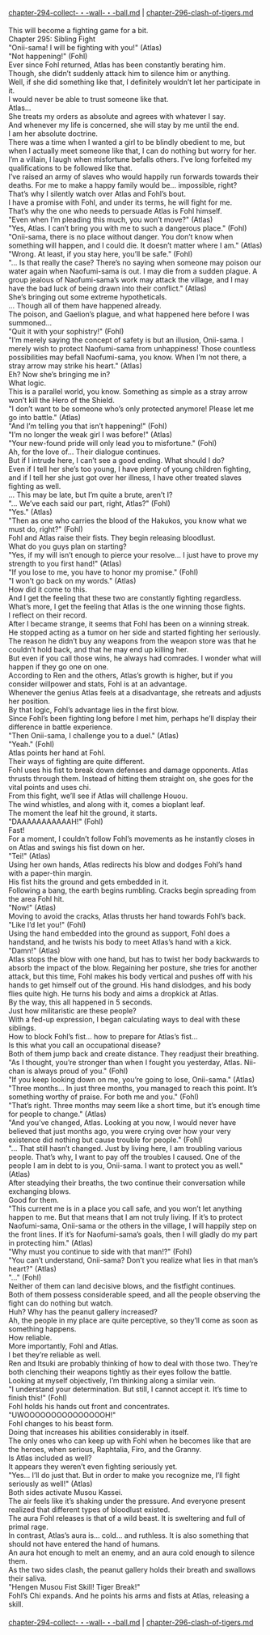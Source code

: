 [chapter-294-collect-・-wall-・-ball.md](./chapter-294-collect-・-wall-・-ball.md) | [chapter-296-clash-of-tigers.md](./chapter-296-clash-of-tigers.md) <br/>
<br/>
This will become a fighting game for a bit.<br/>
Chapter 295: Sibling Fight<br/>
"Onii-sama! I will be fighting with you!" (Atlas)<br/>
"Not happening!" (Fohl)<br/>
Ever since Fohl returned, Atlas has been constantly berating him.<br/>
Though, she didn’t suddenly attack him to silence him or anything.<br/>
Well, if she did something like that, I definitely wouldn’t let her participate in it.<br/>
I would never be able to trust someone like that.<br/>
Atlas…<br/>
She treats my orders as absolute and agrees with whatever I say.<br/>
And whenever my life is concerned, she will stay by me until the end.<br/>
I am her absolute doctrine.<br/>
There was a time when I wanted a girl to be blindly obedient to me, but when I actually meet someone like that, I can do nothing but worry for her.<br/>
I’m a villain, I laugh when misfortune befalls others. I’ve long forfeited my qualifications to be followed like that.<br/>
I’ve raised an army of slaves who would happily run forwards towards their deaths. For me to make a happy family would be… impossible, right?<br/>
That’s why I silently watch over Atlas and Fohl’s bout.<br/>
I have a promise with Fohl, and under its terms, he will fight for me.<br/>
That’s why the one who needs to persuade Atlas is Fohl himself.<br/>
"Even when I’m pleading this much, you won’t move?" (Atlas)<br/>
"Yes, Atlas. I can’t bring you with me to such a dangerous place." (Fohl)<br/>
"Onii-sama, there is no place without danger. You don’t know when something will happen, and I could die. It doesn’t matter where I am." (Atlas)<br/>
"Wrong. At least, if you stay here, you’ll be safe." (Fohl)<br/>
"… Is that really the case? There’s no saying when someone may poison our water again when Naofumi-sama is out. I may die from a sudden plague. A group jealous of Naofumi-sama’s work may attack the village, and I may have the bad luck of being drawn into their conflict." (Atlas)<br/>
She’s bringing out some extreme hypotheticals.<br/>
… Though all of them have happened already.<br/>
The poison, and Gaelion’s plague, and what happened here before I was summoned…<br/>
"Quit it with your sophistry!" (Fohl)<br/>
"I’m merely saying the concept of safety is but an illusion, Onii-sama. I merely wish to protect Naofumi-sama from unhappiness! Those countless possibilities may befall Naofumi-sama, you know. When I’m not there, a stray arrow may strike his heart." (Atlas)<br/>
Eh? Now she’s bringing me in?<br/>
What logic.<br/>
This is a parallel world, you know. Something as simple as a stray arrow won’t kill the Hero of the Shield.<br/>
"I don’t want to be someone who’s only protected anymore! Please let me go into battle." (Atlas)<br/>
"And I’m telling you that isn’t happening!" (Fohl)<br/>
"I’m no longer the weak girl I was before!" (Atlas)<br/>
"Your new-found pride will only lead you to misfortune." (Fohl)<br/>
Ah, for the love of… Their dialogue continues.<br/>
But if I intrude here, I can’t see a good ending. What should I do?<br/>
Even if I tell her she’s too young, I have plenty of young children fighting, and if I tell her she just got over her illness, I have other treated slaves fighting as well.<br/>
… This may be late, but I’m quite a brute, aren’t I?<br/>
"… We’ve each said our part, right, Atlas?" (Fohl)<br/>
"Yes." (Atlas)<br/>
"Then as one who carries the blood of the Hakukos, you know what we must do, right?" (Fohl)<br/>
Fohl and Atlas raise their fists. They begin releasing bloodlust.<br/>
What do you guys plan on starting?<br/>
"Yes, if my will isn’t enough to pierce your resolve… I just have to prove my strength to you first hand!" (Atlas)<br/>
"If you lose to me, you have to honor my promise." (Fohl)<br/>
"I won’t go back on my words." (Atlas)<br/>
How did it come to this.<br/>
And I get the feeling that these two are constantly fighting regardless.<br/>
What’s more, I get the feeling that Atlas is the one winning those fights.<br/>
I reflect on their record.<br/>
After I became strange, it seems that Fohl has been on a winning streak.<br/>
He stopped acting as a tumor on her side and started fighting her seriously.<br/>
The reason he didn’t buy any weapons from the weapon store was that he couldn’t hold back, and that he may end up killing her.<br/>
But even if you call those wins, he always had comrades. I wonder what will happen if they go one on one.<br/>
According to Ren and the others, Atlas’s growth is higher, but if you consider willpower and stats, Fohl is at an advantage.<br/>
Whenever the genius Atlas feels at a disadvantage, she retreats and adjusts her position.<br/>
By that logic, Fohl’s advantage lies in the first blow.<br/>
Since Fohl’s been fighting long before I met him, perhaps he’ll display their difference in battle experience.<br/>
"Then Onii-sama, I challenge you to a duel." (Atlas)<br/>
"Yeah." (Fohl)<br/>
Atlas points her hand at Fohl.<br/>
Their ways of fighting are quite different.<br/>
Fohl uses his fist to break down defenses and damage opponents. Atlas thrusts through them. Instead of hitting them straight on, she goes for the vital points and uses chi.<br/>
From this fight, we’ll see if Atlas will challenge Houou.<br/>
The wind whistles, and along with it, comes a bioplant leaf.<br/>
The moment the leaf hit the ground, it starts.<br/>
"DAAAAAAAAAAAH!" (Fohl)<br/>
Fast!<br/>
For a moment, I couldn’t follow Fohl’s movements as he instantly closes in on Atlas and swings his fist down on her.<br/>
"Tei!" (Atlas)<br/>
Using her own hands, Atlas redirects his blow and dodges Fohl’s hand with a paper-thin margin.<br/>
His fist hits the ground and gets embedded in it.<br/>
Following a bang, the earth begins rumbling. Cracks begin spreading from the area Fohl hit.<br/>
"Now!" (Atlas)<br/>
Moving to avoid the cracks, Atlas thrusts her hand towards Fohl’s back.<br/>
"Like I’d let you!" (Fohl)<br/>
Using the hand embedded into the ground as support, Fohl does a handstand, and he twists his body to meet Atlas’s hand with a kick.<br/>
"Damn!" (Atlas)<br/>
Atlas stops the blow with one hand, but has to twist her body backwards to absorb the impact of the blow. Regaining her posture, she tries for another attack, but this time, Fohl makes his body vertical and pushes off with his hands to get himself out of the ground. His hand dislodges, and his body flies quite high. He turns his body and aims a dropkick at Atlas.<br/>
By the way, this all happened in 5 seconds.<br/>
Just how militaristic are these people?<br/>
With a fed-up expression, I began calculating ways to deal with these siblings.<br/>
How to block Fohl’s fist… how to prepare for Atlas’s fist…<br/>
Is this what you call an occupational disease?<br/>
Both of them jump back and create distance. They readjust their breathing.<br/>
"As I thought, you’re stronger than when I fought you yesterday, Atlas. Nii-chan is always proud of you." (Fohl)<br/>
"If you keep looking down on me, you’re going to lose, Onii-sama." (Atlas)<br/>
"Three months… In just three months, you managed to reach this point. It’s something worthy of praise. For both me and you." (Fohl)<br/>
"That’s right. Three months may seem like a short time, but it’s enough time for people to change." (Atlas)<br/>
"And you’ve changed, Atlas. Looking at you now, I would never have believed that just months ago, you were crying over how your very existence did nothing but cause trouble for people." (Fohl)<br/>
"… That still hasn’t changed. Just by living here, I am troubling various people. That’s why, I want to pay off the troubles I caused. One of the people I am in debt to is you, Onii-sama. I want to protect you as well." (Atlas)<br/>
After steadying their breaths, the two continue their conversation while exchanging blows.<br/>
Good for them.<br/>
"This current me is in a place you call safe, and you won’t let anything happen to me. But that means that I am not truly living. If it’s to protect Naofumi-sama, Onii-sama or the others in the village, I will happily step on the front lines. If it’s for Naofumi-sama’s goals, then I will gladly do my part in protecting him." (Atlas)<br/>
"Why must you continue to side with that man!?" (Fohl)<br/>
"You can’t understand, Onii-sama? Don’t you realize what lies in that man’s heart?" (Atlas)<br/>
"…" (Fohl)<br/>
Neither of them can land decisive blows, and the fistfight continues.<br/>
Both of them possess considerable speed, and all the people observing the fight can do nothing but watch.<br/>
Huh? Why has the peanut gallery increased?<br/>
Ah, the people in my place are quite perceptive, so they’ll come as soon as something happens.<br/>
How reliable.<br/>
More importantly, Fohl and Atlas.<br/>
I bet they’re reliable as well.<br/>
Ren and Itsuki are probably thinking of how to deal with those two. They’re both clenching their weapons tightly as their eyes follow the battle.<br/>
Looking at myself objectively, I’m thinking along a similar vein.<br/>
"I understand your determination. But still, I cannot accept it. It’s time to finish this!" (Fohl)<br/>
Fohl holds his hands out front and concentrates.<br/>
"UWOOOOOOOOOOOOOOOH!"<br/>
Fohl changes to his beast form.<br/>
Doing that increases his abilities considerably in itself.<br/>
The only ones who can keep up with Fohl when he becomes like that are the heroes, when serious, Raphtalia, Firo, and the Granny.<br/>
Is Atlas included as well?<br/>
It appears they weren’t even fighting seriously yet.<br/>
"Yes… I’ll do just that. But in order to make you recognize me, I’ll fight seriously as well!" (Atlas)<br/>
Both sides activate Musou Kassei.<br/>
The air feels like it’s shaking under the pressure. And everyone present realized that different types of bloodlust existed.<br/>
The aura Fohl releases is that of a wild beast. It is sweltering and full of primal rage.<br/>
In contrast, Atlas’s aura is… cold… and ruthless. It is also something that should not have entered the hand of humans.<br/>
An aura hot enough to melt an enemy, and an aura cold enough to silence them.<br/>
As the two sides clash, the peanut gallery holds their breath and swallows their saliva.<br/>
"Hengen Musou Fist Skill! Tiger Break!"<br/>
Fohl’s Chi expands. And he points his arms and fists at Atlas, releasing a skill.<br/>
<br/>
[chapter-294-collect-・-wall-・-ball.md](./chapter-294-collect-・-wall-・-ball.md) | [chapter-296-clash-of-tigers.md](./chapter-296-clash-of-tigers.md) <br/>
